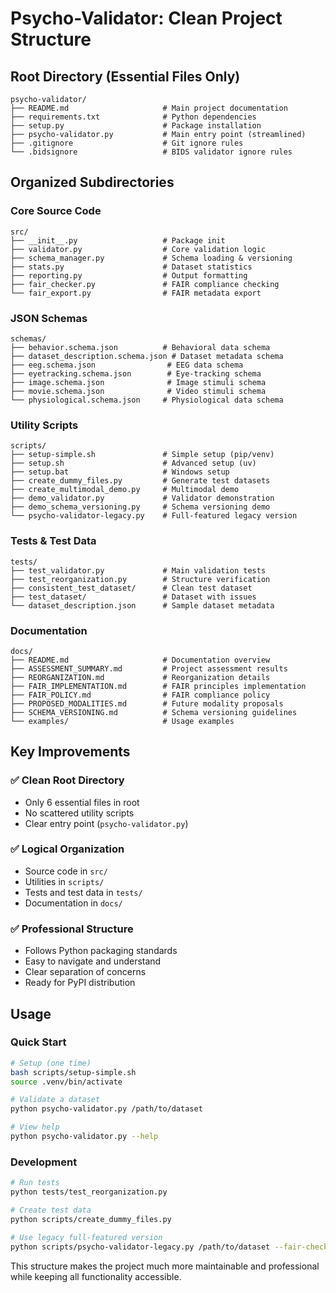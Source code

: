 # Psycho-Validator: Clean Project Structure

## Root Directory (Essential Files Only)
```
psycho-validator/
├── README.md                     # Main project documentation
├── requirements.txt              # Python dependencies  
├── setup.py                      # Package installation
├── psycho-validator.py           # Main entry point (streamlined)
├── .gitignore                    # Git ignore rules
└── .bidsignore                   # BIDS validator ignore rules
```

## Organized Subdirectories

### Core Source Code
```
src/
├── __init__.py                   # Package init
├── validator.py                  # Core validation logic
├── schema_manager.py             # Schema loading & versioning
├── stats.py                      # Dataset statistics
├── reporting.py                  # Output formatting
├── fair_checker.py               # FAIR compliance checking
└── fair_export.py                # FAIR metadata export
```

### JSON Schemas
```
schemas/
├── behavior.schema.json          # Behavioral data schema
├── dataset_description.schema.json # Dataset metadata schema
├── eeg.schema.json                # EEG data schema
├── eyetracking.schema.json        # Eye-tracking schema
├── image.schema.json              # Image stimuli schema
├── movie.schema.json              # Video stimuli schema
└── physiological.schema.json     # Physiological data schema
```

### Utility Scripts
```
scripts/
├── setup-simple.sh               # Simple setup (pip/venv)
├── setup.sh                      # Advanced setup (uv)
├── setup.bat                     # Windows setup
├── create_dummy_files.py         # Generate test datasets
├── create_multimodal_demo.py     # Multimodal demo
├── demo_validator.py             # Validator demonstration
├── demo_schema_versioning.py     # Schema versioning demo
└── psycho-validator-legacy.py    # Full-featured legacy version
```

### Tests & Test Data
```
tests/
├── test_validator.py             # Main validation tests
├── test_reorganization.py        # Structure verification
├── consistent_test_dataset/      # Clean test dataset
├── test_dataset/                 # Dataset with issues
└── dataset_description.json      # Sample dataset metadata
```

### Documentation
```
docs/
├── README.md                     # Documentation overview
├── ASSESSMENT_SUMMARY.md         # Project assessment results
├── REORGANIZATION.md             # Reorganization details
├── FAIR_IMPLEMENTATION.md        # FAIR principles implementation
├── FAIR_POLICY.md                # FAIR compliance policy
├── PROPOSED_MODALITIES.md        # Future modality proposals
├── SCHEMA_VERSIONING.md          # Schema versioning guidelines
└── examples/                     # Usage examples
```

## Key Improvements

### ✅ Clean Root Directory
- Only 6 essential files in root
- No scattered utility scripts
- Clear entry point (`psycho-validator.py`)

### ✅ Logical Organization
- Source code in `src/`
- Utilities in `scripts/`
- Tests and test data in `tests/`
- Documentation in `docs/`

### ✅ Professional Structure
- Follows Python packaging standards
- Easy to navigate and understand
- Clear separation of concerns
- Ready for PyPI distribution

## Usage

### Quick Start
```bash
# Setup (one time)
bash scripts/setup-simple.sh
source .venv/bin/activate

# Validate a dataset
python psycho-validator.py /path/to/dataset

# View help
python psycho-validator.py --help
```

### Development
```bash
# Run tests
python tests/test_reorganization.py

# Create test data
python scripts/create_dummy_files.py

# Use legacy full-featured version
python scripts/psycho-validator-legacy.py /path/to/dataset --fair-check
```

This structure makes the project much more maintainable and professional while keeping all functionality accessible.